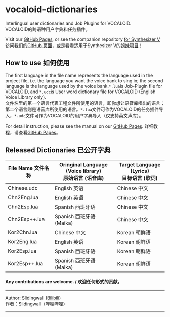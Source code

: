 # vocaloid-dictionaries
Interlingual user dictionaries and Job Plugins for VOCALOID.   
VOCALOID的跨语种用户字典和任务插件。  

Visit our [GitHub Pages](https://slidingwall.github.io/vocaloid-dictionaries), or see the companion repository [for Synthesizer V](https://github.com/Slidingwall/synthv-dictionaries) 
访问我们的[GitHub 页面](https://slidingwall.github.io/vocaloid-dictionaries)，或是看看适用于Synthesizer V的[姐妹项目](https://github.com/Slidingwall/synthv-dictionaries)！

## How to use 如何使用

The first language in the file name represents the language used in the project file, i.e. the language you want the voice bank to sing in; the second language is the language used by the voice bank.`*.lua`is Job-Plugin file for VOCALOID, and `*.udc`is User word dictionary file for VOCALOID (English Voice Library only).   
文件名里的第一个语言代表工程文件所使用的语言，即你想让语音库唱出的语言；第二个语言则是语音库所使用的语言。`*.lua`文件可作为VOCALOID的任务插件导入，`*.udc`文件可作为VOCALOID的用户字典导入（仅支持英文声库）。

For detail instruction, please see the manual on our [GitHub Pages](https://slidingwall.github.io/vocaloid-dictionaries/manual).
详细教程，请查看[GitHub Pages](https://slidingwall.github.io/vocaloid-dictionaries/manual)。  

## Released Dictionaries 已公开字典
| File Name 文件名称 | Oringinal Language (Voice library)<br />原始语言 (语音库) | Target Language (Lyrics)<br />目标语言 (歌词) |
| ------------------ | --------------------------------------------------------- | --------------------------------------------- |
| Chinese.udc        | English 英语                                              | Chinese 中文                                  |
| Chn2Eng.lua        | English 英语                                              | Chinese 中文                                  |
| Chn2Esp.lua        | Spanish 西班牙语                                          | Chinese 中文                                  |
| Chn2Esp++.lua      | Spanish 西班牙语 (Maika)                                  | Chinese 中文                                  |
| Kor2Chn.lua        | Chinese 中文                                              | Korean 朝鲜语                                 |
| Kor2Eng.lua        | English 英语                                              | Korean 朝鲜语                                 |
| Kor2Esp.lua        | Spanish 西班牙语                                          | Korean 朝鲜语                                 |
| Kor2Esp++.lua      | Spanish 西班牙语 (Maika)                                  | Korean 朝鲜语                                 |

#### Any contributions are welcome. / 欢迎任何形式的贡献。

***

Author: Slidingwall ([Bilibili](https://space.bilibili.com/141232009))  
作者：Slidingwall（[哔哩哔哩](https://space.bilibili.com/141232009)）  

---

